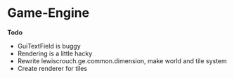 # Game-Engine
**Todo**
* GuiTextField is buggy
* Rendering is a little hacky
* Rewrite lewiscrouch.ge.common.dimension, make world and tile system
* Create renderer for tiles
